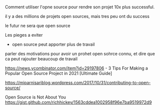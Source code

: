 Comment utiliser l'opne source pour rendre son projet 10x plus successful.

il y a des millions de projets open sources, mais tres peu ont du success

le futur ne sera que open source

Les pieges a eviter
- open source peut apporter plus de travail


parler des motivations pour avoir un prohet open sohrce connu, et dire que ca peut rajouter beaucoup de travail


https://news.ycombinator.com/item?id=29197806 - 3 Tips For Making a Popular Open Source Project in 2021 [Ultimate Guide]

https://miparnisariblog.wordpress.com/2017/10/31/contributing-to-open-source/


Open Source is Not About You
https://gist.github.com/richhickey/1563cddea1002958f96e7ba9519972d9
